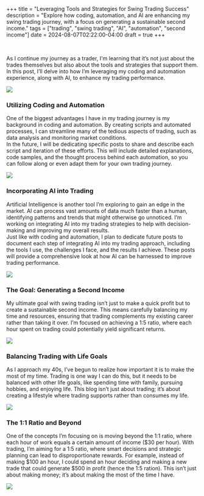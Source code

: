 +++
title = "Leveraging Tools and Strategies for Swing Trading Success"
description = "Explore how coding, automation, and AI are enhancing my swing trading journey, with a focus on generating a sustainable second income."
tags = ["trading", "swing trading", "AI", "automation", "second income"]
date = 2024-08-07T02:22:00-04:00
draft = true
+++

&nbsp;
&nbsp;

As I continue my journey as a trader, I'm learning that it’s not just about the trades themselves but also about the tools and strategies that support them. In this post, I’ll delve into how I’m leveraging my coding and automation experience, along with AI, to enhance my trading performance.

![](/trading_blog_app/images/leveraging_tools_and_strategies/sample.png)

### Utilizing Coding and Automation

One of the biggest advantages I have in my trading journey is my background in coding and automation. By creating scripts and automated processes, I can streamline many of the tedious aspects of trading, such as data analysis and monitoring market conditions.  
In the future, I will be dedicating specific posts to share and describe each script and iteration of these efforts. This will include detailed explanations, code samples, and the thought process behind each automation, so you can follow along or even adapt them for your own trading journey.

![](/trading_blog_app/images/utilizing_coding_and_automation/sample.png)

### Incorporating AI into Trading

Artificial Intelligence is another tool I’m exploring to gain an edge in the market. AI can process vast amounts of data much faster than a human, identifying patterns and trends that might otherwise go unnoticed. I’m working on integrating AI into my trading strategies to help with decision-making and improving my overall results.  
Just like with coding and automation, I plan to dedicate future posts to document each step of integrating AI into my trading approach, including the tools I use, the challenges I face, and the results I achieve. These posts will provide a comprehensive look at how AI can be harnessed to improve trading performance.

![](/trading_blog_app/images/incorporating_ai_into_trading/sample.png)

### The Goal: Generating a Second Income

My ultimate goal with swing trading isn’t just to make a quick profit but to create a sustainable second income. This means carefully balancing my time and resources, ensuring that trading complements my existing career rather than taking it over. I’m focused on achieving a 1:5 ratio, where each hour spent on trading could potentially yield significant returns.

![](/trading_blog_app/images/generating_a_second_income/sample.png)

### Balancing Trading with Life Goals

As I approach my 40s, I’ve begun to realize how important it is to make the most of my time. Trading is one way I can do this, but it needs to be balanced with other life goals, like spending time with family, pursuing hobbies, and enjoying life. This blog isn’t just about trading; it’s about creating a lifestyle where trading supports rather than consumes my life.

![](/trading_blog_app/images/balancing_trading_with_life_goals/sample.png)

### The 1:1 Ratio and Beyond

One of the concepts I’m focusing on is moving beyond the 1:1 ratio, where each hour of work equals a certain amount of income ($30 per hour). With trading, I’m aiming for a 1:5 ratio, where smart decisions and strategic planning can lead to disproportionate rewards. For example, instead of making $100 an hour, I could spend an hour deciding and making a new trade that could generate $500 in profit (hence the 1:5 ration). This isn’t just about making money; it’s about making the most of the time I have.

![](/trading_blog_app/images/the_1_1_ratio_and_beyond/sample.png)
